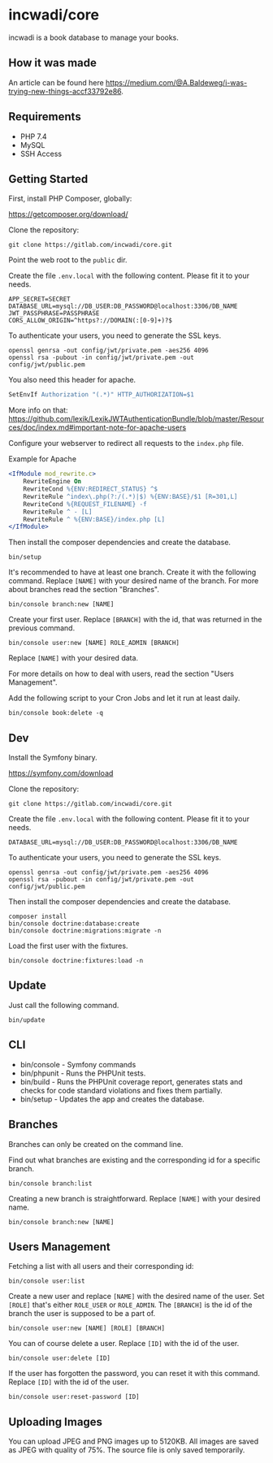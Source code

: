 # incwadi/core

incwadi is a book database to manage your books.

## How it was made

An article can be found here <https://medium.com/@A.Baldeweg/i-was-trying-new-things-accf33792e86>.

## Requirements

- PHP 7.4
- MySQL
- SSH Access

## Getting Started

First, install PHP Composer, globally:

<https://getcomposer.org/download/>

Clone the repository:

```shell
git clone https://gitlab.com/incwadi/core.git
```

Point the web root to the `public` dir.

Create the file `.env.local` with the following content. Please fit it to your needs.

```shell
APP_SECRET=SECRET
DATABASE_URL=mysql://DB_USER:DB_PASSWORD@localhost:3306/DB_NAME
JWT_PASSPHRASE=PASSPHRASE
CORS_ALLOW_ORIGIN=^https?://DOMAIN(:[0-9]+)?$
```

To authenticate your users, you need to generate the SSL keys.

```shell
openssl genrsa -out config/jwt/private.pem -aes256 4096
openssl rsa -pubout -in config/jwt/private.pem -out config/jwt/public.pem
```

You also need this header for apache.

```apache
SetEnvIf Authorization "(.*)" HTTP_AUTHORIZATION=$1
```

More info on that: <https://github.com/lexik/LexikJWTAuthenticationBundle/blob/master/Resources/doc/index.md#important-note-for-apache-users>

Configure your webserver to redirect all requests to the `index.php` file.

Example for Apache

```apache
<IfModule mod_rewrite.c>
    RewriteEngine On
    RewriteCond %{ENV:REDIRECT_STATUS} ^$
    RewriteRule ^index\.php(?:/(.*)|$) %{ENV:BASE}/$1 [R=301,L]
    RewriteCond %{REQUEST_FILENAME} -f
    RewriteRule ^ - [L]
    RewriteRule ^ %{ENV:BASE}/index.php [L]
</IfModule>
```

Then install the composer dependencies and create the database.

```shell
bin/setup
```

It's recommended to have at least one branch. Create it with the following command. Replace `[NAME]` with your desired name of the branch. For more about branches read the section "Branches".

```shell
bin/console branch:new [NAME]
```

Create your first user. Replace `[BRANCH]` with the id, that was returned in the previous command.

```shell
bin/console user:new [NAME] ROLE_ADMIN [BRANCH]
```

Replace `[NAME]` with your desired data.

For more details on how to deal with users, read the section "Users Management".

Add the following script to your Cron Jobs and let it run at least daily.

```shell
bin/console book:delete -q
```

## Dev

Install the Symfony binary.

<https://symfony.com/download>

Clone the repository:

```shell
git clone https://gitlab.com/incwadi/core.git
```

Create the file `.env.local` with the following content. Please fit it to your needs.

```shell
DATABASE_URL=mysql://DB_USER:DB_PASSWORD@localhost:3306/DB_NAME
```

To authenticate your users, you need to generate the SSL keys.

```shell
openssl genrsa -out config/jwt/private.pem -aes256 4096
openssl rsa -pubout -in config/jwt/private.pem -out config/jwt/public.pem
```

Then install the composer dependencies and create the database.

```shell
composer install
bin/console doctrine:database:create
bin/console doctrine:migrations:migrate -n
```

Load the first user with the fixtures.

```shell
bin/console doctrine:fixtures:load -n
```

## Update

Just call the following command.

```shell
bin/update
```

## CLI

- bin/console - Symfony commands
- bin/phpunit - Runs the PHPUnit tests.
- bin/build - Runs the PHPUnit coverage report, generates stats and checks for code standard violations and fixes them partially.
- bin/setup - Updates the app and creates the database.

## Branches

Branches can only be created on the command line.

Find out what branches are existing and the corresponding id for a specific branch.

```shell
bin/console branch:list
```

Creating a new branch is straightforward. Replace `[NAME]` with your desired name.

```shell
bin/console branch:new [NAME]
```

## Users Management

Fetching a list with all users and their corresponding id:

```shell
bin/console user:list
```

Create a new user and replace `[NAME]` with the desired name of the user. Set `[ROLE]` that's either `ROLE_USER` or `ROLE_ADMIN`. The `[BRANCH]` is the id of the branch the user is supposed to be a part of.

```shell
bin/console user:new [NAME] [ROLE] [BRANCH]
```

You can of course delete a user. Replace `[ID]` with the id of the user.

```shell
bin/console user:delete [ID]
```

If the user has forgotten the password, you can reset it with this command. Replace `[ID]` with the id of the user.

```shell
bin/console user:reset-password [ID]
```

## Uploading Images

You can upload JPEG and PNG images up to 5120KB. All images are saved as JPEG with quality of 75%. The source file is only saved temporarily.

